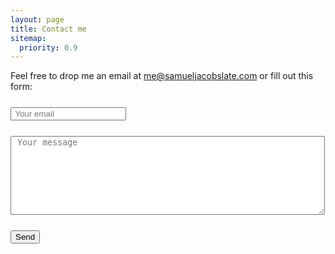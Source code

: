 ```yaml
---
layout: page
title: Contact me
sitemap:
  priority: 0.9
---
```


Feel free to drop me an email at me@samueljacobslate.com or fill out this form:

<form method="POST" action="http://formspree.io/me@samueljacobslate.com">
  <div style="margin: 25px 0px 0px 0px">
  	<input type="email" name="email" placeholder=" Your email" style="color:black">
  </div>
  <div style="margin: 25px 0px 0px 0px">
  	<textarea rows="8" cols="60" name="message" placeholder=" Your message" style="color:black"></textarea>
  </div>
  <div style="margin: 25px 0px 0px 0px">
  	<button style="color:black" type="submit">Send</button>
  </div>
</form>